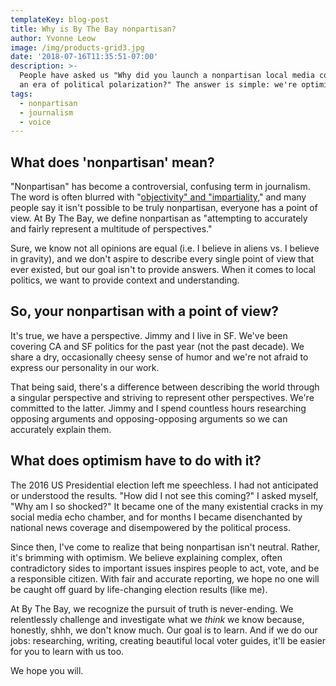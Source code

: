 ```yaml
---
templateKey: blog-post
title: Why is By The Bay nonpartisan?
author: Yvonne Leow
image: /img/products-grid3.jpg
date: '2018-07-16T11:35:51-07:00'
description: >-
  People have asked us "Why did you launch a nonpartisan local media company in
  an era of political polarization?" The answer is simple: we're optimists.
tags:
  - nonpartisan
  - journalism
  - voice
---
```

## What does 'nonpartisan' mean?

"Nonpartisan" has become a controversial, confusing term in journalism. The word is often blurred with "[objectivity" and "impartiality](http://pressthink.org/2010/11/the-view-from-nowhere-questions-and-answers/)," and many people say it isn't possible to be truly nonpartisan, everyone has a point of view. At By The Bay, we define nonpartisan as "attempting to accurately and fairly represent a multitude of perspectives." 

Sure, we know not all opinions are equal (i.e. I believe in aliens vs. I believe in gravity), and we don't aspire to describe every single point of view that ever existed, but our goal isn't to provide answers. When it comes to local politics, we want to provide context and understanding. 

## So, your nonpartisan with a point of view? 

It's true, we have a perspective. Jimmy and I live in SF. We've been covering CA and SF politics for the past year (not the past decade). We share a dry, occasionally cheesy sense of humor and we're not afraid to express our personality in our work. 

That being said, there's a difference between describing the world through a singular perspective and striving to represent other perspectives. We're committed to the latter. Jimmy and I spend countless hours researching opposing arguments and opposing-opposing arguments so we can accurately explain them. 

## What does optimism have to do with it?

The 2016 US Presidential election left me speechless. I had not anticipated or understood the results. "How did I not see this coming?" I asked myself, "Why am I so shocked?" It became one of the many existential cracks in my social media echo chamber, and for months I became disenchanted by national news coverage and disempowered by the political process.  

Since then, I've come to realize that being nonpartisan isn't neutral. Rather, it's brimming with optimism. We believe explaining complex, often contradictory sides to important issues inspires people to act, vote, and be a responsible citizen. With fair and accurate reporting, we hope no one will be caught off guard by life-changing election results (like me).   

At By The Bay, we recognize the pursuit of truth is never-ending. We relentlessly challenge and investigate what we _think_ we know because, honestly, shhh, we don't know much. Our goal is to learn. And if we do our jobs: researching, writing, creating beautiful local voter guides, it'll be easier for you to learn with us too. 

We hope you will.

